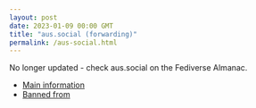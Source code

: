 ```yaml
---
layout: post
date: 2023-01-09 00:00 GMT
title: "aus.social (forwarding)"
permalink: /aus-social.html
---
```


No longer updated - check aus.social on the Fediverse Almanac.

* [Main information](https://www.fediversealmanac.com/api/v1/instances/aus.social)
* [Banned from](https://www.fediversealmanac.com/api/v1/instances/aus.social/banned_from)

